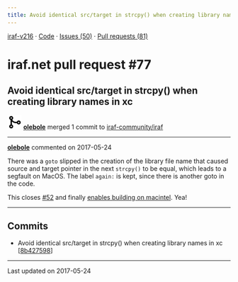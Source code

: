 ```yaml
---
title: Avoid identical src/target in strcpy() when creating library names in xc #77
---
```


[iraf-v216](/iraf-v216) · [Code](https://github.com/iraf-community/iraf/tree/iraf-v216) · [Issues (50)](/iraf-v216/issues) · [Pull requests (81)](/iraf-v216/issues/pulls)

# iraf.net pull request #77
## Avoid identical src/target in strcpy() when creating library names in xc
![merge](git-merge.svg) **[olebole](https://github.com/olebole)** merged 1 commit to [iraf-community/iraf](https://github.com/iraf-community/iraf/)

- - - -

**[olebole](https://github.com/olebole)** commented on 2017-05-24

There was a `goto` slipped in the creation of the library file name that caused source and target pointer in the next `strcpy()` to be equal, which leads to a segfault on MacOS. The label `again:` is kept, since there is another goto in the code.  
  
This closes [#52](https://iraf-community.github.io/iraf-v216/issues/52) and finally [enables building on macintel](https://travis-ci.org/olebole/iraf-v216/jobs/235581606). Yea!
- - - -

## Commits

* Avoid identical src/target in strcpy() when creating library names in xc [[8b427598](https://github.com/iraf-community/iraf/commit/8b427598f58aaf4c961c2d653e9ea7fc6675175f)]

- - - -

Last updated on 2017-05-24
